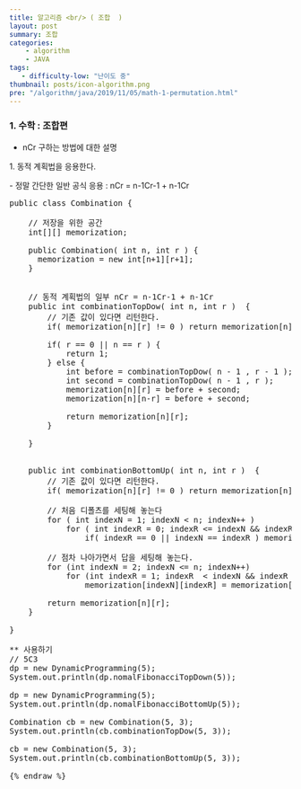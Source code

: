 ```yaml
---
title: 알고리즘 <br/> ( 조합  )
layout: post
summary: 조합
categories: 
    - algorithm
    - JAVA
tags: 
   - difficulty-low: "난이도 중"
thumbnail: posts/icon-algorithm.png
pre: "/algorithm/java/2019/11/05/math-1-permutation.html"
---
```

### 1. 수학 : 조합편 
 - nCr 구하는 방법에 대한 설명

<p class="bold-text">1. 동적 계획법을 응용한다. </p>
- 정말 간단한 일반 공식 응용  : nCr = n-1Cr-1 + n-1Cr

<pre>
public class Combination {
    
    // 저장을 위한 공간
    int[][] memorization;
    
    public Combination( int n, int r ) {
      memorization = new int[n+1][r+1];
    }
    
    
    // 동적 계획법의 일부 nCr = n-1Cr-1 + n-1Cr
    public int combinationTopDow( int n, int r )  {
        // 기존 값이 있다면 리턴한다.
        if( memorization[n][r] != 0 ) return memorization[n][r];
        
        if( r == 0 || n == r ) {
            return 1;
        } else {
            int before = combinationTopDow( n - 1 , r - 1 );
            int second = combinationTopDow( n - 1 , r );
            memorization[n][r] = before + second;
            memorization[n][n-r] = before + second;
            
            return memorization[n][r];
        }
           
    }
    
    
    public int combinationBottomUp( int n, int r )  {
        // 기존 값이 있다면 리턴한다.
        if( memorization[n][r] != 0 ) return memorization[n][r];
        
        // 처음 디폴츠를 세팅해 놓는다 
        for ( int indexN = 1; indexN &lt; n; indexN++ )
            for ( int indexR = 0; indexR &lt;= indexN && indexR &lt;= r; indexR++ )
                if( indexR == 0 || indexN == indexR ) memorization[ indexN ][ indexR ] = 1;
                        
        // 점차 나아가면서 답을 세팅해 놓는다.
        for (int indexN = 2; indexN &lt;= n; indexN++)
            for (int indexR = 1; indexR  &lt; indexN && indexR &lt;= r; indexR++)
                memorization[indexN][indexR] = memorization[indexN-1][indexR-1] + memorization[indexN-1][indexR];
        
        return memorization[n][r];
    }
    
}

** 사용하기
// 5C3
dp = new DynamicProgramming(5);
System.out.println(dp.nomalFibonacciTopDown(5));

dp = new DynamicProgramming(5);
System.out.println(dp.nomalFibonacciBottomUp(5));

Combination cb = new Combination(5, 3);
System.out.println(cb.combinationTopDow(5, 3));

cb = new Combination(5, 3);
System.out.println(cb.combinationBottomUp(5, 3));

{% endraw %}
</pre>

